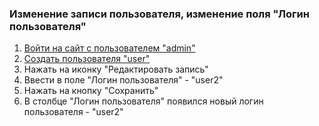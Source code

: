 ### Изменение записи пользователя, изменение поля "Логин пользователя"

1. [Войти на сайт с пользователем "admin"](../../../../0.%20Шаги/1.%20Войти%20на%20сайт%20с%20пользователем%20username.md)
1. [Создать пользователя "user"](../../../../0.%20Шаги/3.%20Создать%20пользователя%20username.md)
1. Нажать на иконку "Редактировать запись"
1. Ввести в поле "Логин пользователя" - "user2"
1. Нажать на кнопку "Сохранить"
1. В столбце "Логин пользователя" появился новый логин пользователя - "user2"
